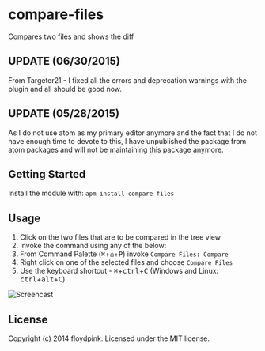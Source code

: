 # compare-files

Compares two files and shows the diff

## UPDATE (06/30/2015)
From Targeter21 - I fixed all the errors and deprecation warnings with the plugin and all should be good now.

## UPDATE (05/28/2015)
As I do not use atom as my primary editor anymore and the fact that I do not have enough time to devote to this, I have unpublished the package from atom packages and will not be maintaining this package anymore.

## Getting Started
Install the module with: `apm install compare-files`

## Usage

1. Click on the two files that are to be compared in the tree view
2. Invoke the command using any of the below:
  1. From Command Palette (<kbd>⌘</kbd>+<kbd>⌂</kbd>+<kbd>P</kbd>) invoke `Compare Files: Compare`
  2. Right click on one of the selected files and choose `Compare Files`
  3. Use the keyboard shortcut - <kbd>⌘</kbd>+<kbd>ctrl</kbd>+<kbd>C</kbd> (Windows and Linux: <kbd>ctrl</kbd>+<kbd>alt</kbd>+<kbd>C</kbd>)


![Screencast](http://i.imgur.com/1VBTGTy.gif)

## License
Copyright (c) 2014 floydpink. Licensed under the MIT license.
